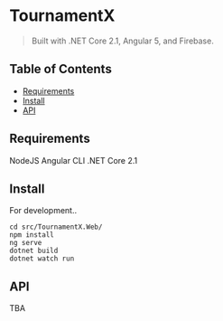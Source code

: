 # TournamentX

> Built with .NET Core 2.1, Angular 5, and Firebase.

## Table of Contents

- [Requirements](#requirements)
- [Install](#install)
- [API](#api)

## Requirements

NodeJS
Angular CLI
.NET Core 2.1

## Install

For development..
```
cd src/TournamentX.Web/
npm install
ng serve
dotnet build
dotnet watch run
```

## API

TBA